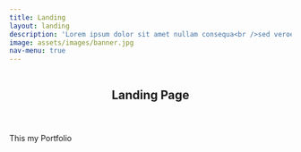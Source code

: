 ```yaml
---
title: Landing
layout: landing
description: 'Lorem ipsum dolor sit amet nullam consequa<br />sed veroeros. tempus adipiscing nulla.'
image: assets/images/banner.jpg
nav-menu: true
---
```


<section id="banner" class="style2">
  <div class="inner">
  <span class="image">
  <img src="assets/images/banner.jpg" alt="">
</span>
  <header class="major">

# Landing Page

</header>
  <div class="content">

This my Portfolio

</div>
</div>
</section>

<div id="main">
  <section id="one">
  <div class="inner"><header class="major">